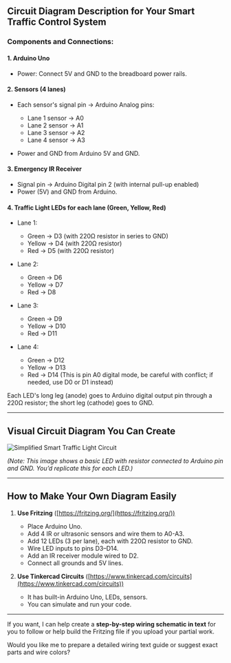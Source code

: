 ## Circuit Diagram Description for Your Smart Traffic Control System

### Components and Connections:

#### 1. **Arduino Uno**

* Power: Connect 5V and GND to the breadboard power rails.

#### 2. **Sensors (4 lanes)**

* Each sensor's signal pin → Arduino Analog pins:

  * Lane 1 sensor → A0
  * Lane 2 sensor → A1
  * Lane 3 sensor → A2
  * Lane 4 sensor → A3
* Power and GND from Arduino 5V and GND.

#### 3. **Emergency IR Receiver**

* Signal pin → Arduino Digital pin 2 (with internal pull-up enabled)
* Power (5V) and GND from Arduino.

#### 4. **Traffic Light LEDs for each lane (Green, Yellow, Red)**

* Lane 1:

  * Green → D3 (with 220Ω resistor in series to GND)
  * Yellow → D4 (with 220Ω resistor)
  * Red → D5 (with 220Ω resistor)
* Lane 2:

  * Green → D6
  * Yellow → D7
  * Red → D8
* Lane 3:

  * Green → D9
  * Yellow → D10
  * Red → D11
* Lane 4:

  * Green → D12
  * Yellow → D13
  * Red → D14 (This is pin A0 digital mode, be careful with conflict; if needed, use D0 or D1 instead)

Each LED's long leg (anode) goes to Arduino digital output pin through a 220Ω resistor; the short leg (cathode) goes to GND.

---

## Visual Circuit Diagram You Can Create

![Simplified Smart Traffic Light Circuit](https://cdn-learn.adafruit.com/assets/assets/000/074/243/large1024/ledcircuit_bb.png?1654221307)

*(Note: This image shows a basic LED with resistor connected to Arduino pin and GND. You’d replicate this for each LED.)*

---

## How to Make Your Own Diagram Easily

1. **Use Fritzing** ([https://fritzing.org/](https://fritzing.org/))

   * Place Arduino Uno.
   * Add 4 IR or ultrasonic sensors and wire them to A0-A3.
   * Add 12 LEDs (3 per lane), each with 220Ω resistor to GND.
   * Wire LED inputs to pins D3–D14.
   * Add an IR receiver module wired to D2.
   * Connect all grounds and 5V lines.

2. **Use Tinkercad Circuits** ([https://www.tinkercad.com/circuits](https://www.tinkercad.com/circuits))

   * It has built-in Arduino Uno, LEDs, sensors.
   * You can simulate and run your code.

---

If you want, I can help create a **step-by-step wiring schematic in text** for you to follow or help build the Fritzing file if you upload your partial work.

Would you like me to prepare a detailed wiring text guide or suggest exact parts and wire colors?
